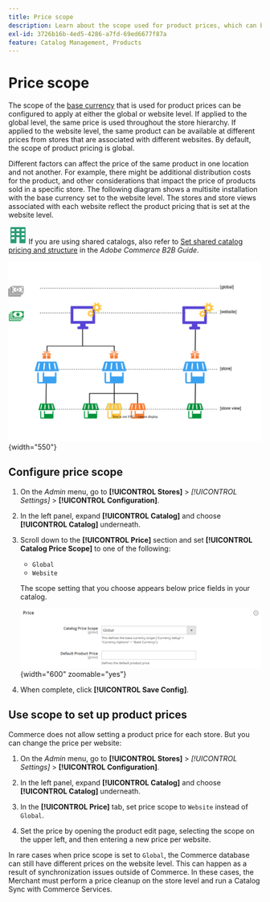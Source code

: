 ```yaml
---
title: Price scope
description: Learn about the scope used for product prices, which can be configured to apply at either the global or website level.
exl-id: 3726b16b-4ed5-4286-a7fd-69ed6677f87a
feature: Catalog Management, Products
---
```

# Price scope

The scope of the [base currency](../stores-purchase/currency-configuration.md) that is used for product prices can be configured to apply at either the global or website level. If applied to  the global level, the same price is used throughout the store hierarchy. If applied to the website level, the same product can be available at different prices from stores that are associated with different websites. By default, the scope of product pricing is global.

Different factors can affect the price of the same product in one location and not another. For example, there might be additional distribution costs for the product, and other considerations that impact the price of products sold in a specific store. The following diagram shows a multisite installation with the base currency set to the website level. The stores and store views associated with each website reflect the product pricing that is set at the website level.

![Adobe Commerce B2B](../assets/b2b.svg) If you are using shared catalogs, also refer to [Set shared catalog pricing and structure](../b2b/catalog-shared-pricing-structure.md) in the _Adobe Commerce B2B Guide_.

![Price scope diagram](./assets/catalog-price-scope.svg){width="550"}

## Configure price scope

1. On the _Admin_ menu, go to **[!UICONTROL Stores]** > _[!UICONTROL Settings]_ > **[!UICONTROL Configuration]**.

1. In the left panel, expand **[!UICONTROL Catalog]** and choose **[!UICONTROL Catalog]** underneath.

1. Scroll down to the **[!UICONTROL Price]** section and set **[!UICONTROL Catalog Price Scope]** to one of the following:

   - `Global`
   - `Website`

   The scope setting that you choose appears below price fields in your catalog.

   ![Catalog price scope](./assets/catalog-price.png){width="600" zoomable="yes"}

1. When complete, click **[!UICONTROL Save Config]**.

## Use scope to set up product prices

Commerce does not allow setting a product price for each store. But you can change the price per website:

1. On the _Admin_ menu, go to **[!UICONTROL Stores]** > _[!UICONTROL Settings]_ > **[!UICONTROL Configuration]**.

1. In the left panel, expand **[!UICONTROL Catalog]** and choose **[!UICONTROL Catalog]** underneath.

1. In the **[!UICONTROL Price]** tab, set price scope to `Website` instead of `Global`.

1. Set the price by opening the product edit page, selecting the scope on the upper left, and then entering a new price per website.

In rare cases when price scope is set to `Global`, the Commerce database can still have different prices on the website level. This can happen as a result of synchronization issues outside of Commerce. In these cases, the Merchant must perform a price cleanup on the store level and run a Catalog Sync with Commerce Services.